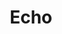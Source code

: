 ---
codehost: https://github.com/https://github.com/labstack/echo
logohandle: labstack_echo
sort: echo
title: Echo
website: https://echo.labstack.com/
---